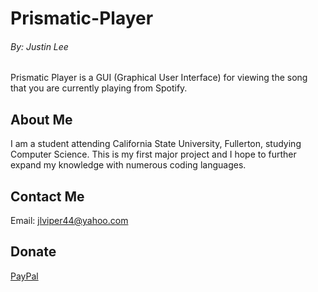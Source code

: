 # Prismatic-Player
###### By: Justin Lee
Prismatic Player is a GUI (Graphical User Interface) for viewing the song that you are currently playing from Spotify.
## About Me
I am a student attending California State University, Fullerton, studying Computer Science. This is my first major project and I hope to further expand my knowledge with numerous coding languages.
## Contact Me
Email: jlviper44@yahoo.com
## Donate
[PayPal](https://www.paypal.com/cgi-bin/webscr?cmd=_donations&business=jlviper44%40gmail.com&currency_code=USD&source=url)

